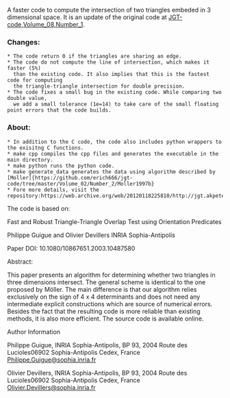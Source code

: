 A faster code to compute the intersection of two triangles embeded in 3 dimensional space. It is an update of the original code at [JGT-code,Volume_08,Number_1](https://github.com/erich666/jgt-code/tree/master/Volume_08/Number_1/Guigue2003).

### Changes:
	* The code return 0 if the triangles are sharing an edge.
	* The code do not compute the line of intersection, which makes it faster (5%) 
	  than the existing code. It also implies that this is the fastest code for computing 
	  the triangle-triangle intersection for double precision.
	* The code fixes a small bug in the existing code. While comparing two double value, 
	  we add a small tolerance (1e=14) to take care of the small floating point errors that the code builds.

### About:
	* In addition to the C code, the code also includes python wrappers to the exisitng C functions.
	* make cpp compiles the cpp files and generates the executable in the main directory.
	* make python runs the python code.
	* make generate_data generates the data using algorithm described by [Moller]{https://github.com/erich666/jgt-code/tree/master/Volume_02/Number_2/Moller1997b}
	* Fore more details, visit the repository:https://web.archive.org/web/20120118225810/http://jgt.akpeters.com/papers/GuigueDevillers03/.

The code is based on:

Fast and Robust Triangle-Triangle Overlap Test using Orientation Predicates

Philippe Guigue and Olivier Devillers
INRIA Sophia-Antipolis

Paper DOI: 10.1080/10867651.2003.10487580

Abstract:

This paper presents an algorithm for determining whether two triangles in three dimensions intersect. The general scheme is identical to the one proposed by Möller. The main difference is that our algorithm relies exclusively on the sign of 4 x 4 determinants and does not need any intermediate explicit constructions which are source of numerical errors. Besides the fact that the resulting code is more reliable than existing methods, it is also more efficient. The source code is available online.

Author Information

Philippe Guigue, INRIA Sophia-Antipolis, BP 93, 2004 Route des Lucioles06902 Sophia-Antipolis Cedex, France Philippe.Guigue@sophia.inria.fr

Olivier Devillers, INRIA Sophia-Antipolis, BP 93, 2004 Route des Lucioles06902 Sophia-Antipolis Cedex, France Olivier.Devillers@sophia.inria.fr
